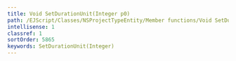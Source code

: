 ```yaml
---
title: Void SetDurationUnit(Integer p0)
path: /EJScript/Classes/NSProjectTypeEntity/Member functions/Void SetDurationUnit(Integer p_0)
intellisense: 1
classref: 1
sortOrder: 5865
keywords: SetDurationUnit(Integer)
---
```





